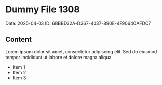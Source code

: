 # Dummy File 1308

Date: 2025-04-03
ID: 6BBBD32A-D367-4037-890E-4F90640AFDC7

## Content

Lorem ipsum dolor sit amet, consectetur adipiscing elit.
Sed do eiusmod tempor incididunt ut labore et dolore magna aliqua.

* Item 1
* Item 2
* Item 3

